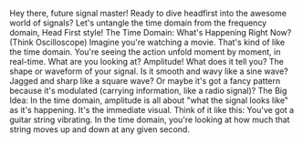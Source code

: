 <p align="justify">

Hey there, future signal master! Ready to dive headfirst into the awesome world of signals? Let's untangle the time domain from the frequency domain, Head First style!
The Time Domain: What's Happening Right Now? (Think Oscilloscope)
Imagine you're watching a movie. That's kind of like the time domain. You're seeing the action unfold moment by moment, in real-time.
What are you looking at? Amplitude!
What does it tell you? The shape or waveform of your signal.
Is it smooth and wavy like a sine wave?
Jagged and sharp like a square wave?
Or maybe it's got a fancy pattern because it's modulated (carrying information, like a radio signal)?
The Big Idea: In the time domain, amplitude is all about "what the signal looks like" as it's happening. It's the immediate visual.
Think of it like this: You've got a guitar string vibrating. In the time domain, you're looking at how much that string moves up and down at any given second.
</p>